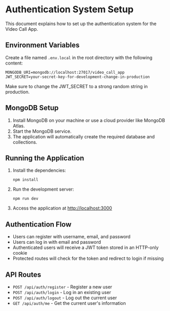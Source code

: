 # Authentication System Setup

This document explains how to set up the authentication system for the Video Call App.

## Environment Variables

Create a file named `.env.local` in the root directory with the following content:

```
MONGODB_URI=mongodb://localhost:27017/video_call_app
JWT_SECRET=your-secret-key-for-development-change-in-production
```

Make sure to change the JWT_SECRET to a strong random string in production.

## MongoDB Setup

1. Install MongoDB on your machine or use a cloud provider like MongoDB Atlas.
2. Start the MongoDB service.
3. The application will automatically create the required database and collections.

## Running the Application

1. Install the dependencies:
   ```
   npm install
   ```

2. Run the development server:
   ```
   npm run dev
   ```

3. Access the application at [http://localhost:3000](http://localhost:3000)

## Authentication Flow

- Users can register with username, email, and password
- Users can log in with email and password
- Authenticated users will receive a JWT token stored in an HTTP-only cookie
- Protected routes will check for the token and redirect to login if missing

## API Routes

- `POST /api/auth/register` - Register a new user
- `POST /api/auth/login` - Log in an existing user
- `POST /api/auth/logout` - Log out the current user
- `GET /api/auth/me` - Get the current user's information 